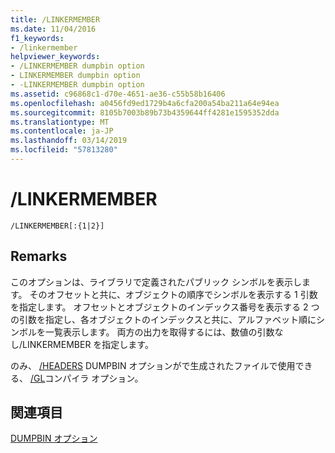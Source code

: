 ```yaml
---
title: /LINKERMEMBER
ms.date: 11/04/2016
f1_keywords:
- /linkermember
helpviewer_keywords:
- /LINKERMEMBER dumpbin option
- LINKERMEMBER dumpbin option
- -LINKERMEMBER dumpbin option
ms.assetid: c96868c1-d70e-4651-ae36-c55b58b16406
ms.openlocfilehash: a0456fd9ed1729b4a6cfa200a54ba211a64e94ea
ms.sourcegitcommit: 8105b7003b89b73b4359644ff4281e1595352dda
ms.translationtype: MT
ms.contentlocale: ja-JP
ms.lasthandoff: 03/14/2019
ms.locfileid: "57813280"
---
```

# <a name="linkermember"></a>/LINKERMEMBER

```
/LINKERMEMBER[:{1|2}]
```

## <a name="remarks"></a>Remarks

このオプションは、ライブラリで定義されたパブリック シンボルを表示します。 そのオフセットと共に、オブジェクトの順序でシンボルを表示する 1 引数を指定します。 オフセットとオブジェクトのインデックス番号を表示する 2 つの引数を指定し、各オブジェクトのインデックスと共に、アルファベット順にシンボルを一覧表示します。 両方の出力を取得するには、数値の引数なし/LINKERMEMBER を指定します。

のみ、 [/HEADERS](headers.md) DUMPBIN オプションがで生成されたファイルで使用できる、 [/GL](gl-whole-program-optimization.md)コンパイラ オプション。

## <a name="see-also"></a>関連項目

[DUMPBIN オプション](dumpbin-options.md)
